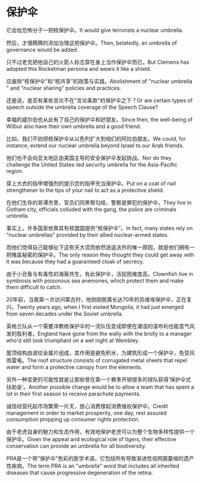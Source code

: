 # 保护伞

<p><span class="chinese">它会给恐怖分子一把核保护伞。</span><span class="english">It would give terrorists a nuclear umbrella.</span></p>

<p><span class="chinese">然后，才慢腾腾的添加治理这把保护伞。</span><span class="english">Then, belatedly, an umbrella of governance would be added.</span></p>

<p><span class="chinese">只不过老克把他自己的火箭人标志穿在身上当作保护伞而已。</span><span class="english">But Clemens has adopted this Rocketman persona and wears it like a shield.</span></p>

<p><span class="chinese">应废除“核保护伞”和“核共享”的政策与实践。</span><span class="english">Abolishment of "nuclear umbrella " and "nuclear sharing" policies and practices.</span></p>

<p><span class="chinese">还是说，是否有某些言论不在"言论条款"的保护伞之下？</span><span class="english">Or are certain types of speech outside the umbrella coverage of the Speech Clause?</span></p>

<p><span class="chinese">幸福的威尔伯也从此有了自己的保护伞和好朋友。</span><span class="english">Since then, the well-being of Wilbur also have their own umbrella and a good friend.</span></p>

<p><span class="chinese">比如，我们不妨把核保护伞从以色列扩大到咱们的阿拉伯朋友。</span><span class="english">We could, for instance, extend our nuclear umbrella beyond Israel to our Arab friends.</span></p>

<p><span class="chinese">他们也不会向亚太地区由美国主导的安全保护伞发起挑战。</span><span class="english">Nor do they challenge the United States-led security umbrella for the Asia-Pacific region.</span></p>

<p><span class="chinese">穿上大衣的指甲增强剂的提示您的指甲充当保护伞。</span><span class="english">Put on a coat of nail strengthener to the tips of your nail to act as a protective shield.</span></p>

<p><span class="chinese">在他们生存的哥谭市里，官员们同黑帮勾结，警察是罪犯的保护伞。</span><span class="english">They live in Gotham city, officials colluded with the gang, the police are criminals umbrella.</span></p>

<p><span class="chinese">事实上，许多国家依靠其有核盟国提供“核保护伞”。</span><span class="english">In fact, many states rely on “nuclear umbrellas” provided by their allied nuclear-armed states.</span></p>

<p><span class="chinese">而他们觉得自己能够扯下这弥天大谎而依然逍遥法外的唯一原因，就是他们拥有一把掩盖秘密的保护伞。</span><span class="english">The only reason they thought they could get away with it was because they had a guaranteed cloak of secrecy.</span></p>

<p><span class="chinese">由于小丑鱼与有毒性的海葵共生，有此保护伞，活捉困难度高。</span><span class="english">Clownfish live in symbiosis with poisonous sea anemones, which protect them and make them difficult to catch.</span></p>

<p><span class="chinese">20年前，当我第一次访问蒙古时，他刚刚脱离长达70年的苏维埃保护伞，正在复兴。</span><span class="english">Twenty years ago, when I first visited Mongolia, it had just emerged from seven decades under the Soviet umbrella.</span></p>

<p><span class="chinese">英格兰队从一个需要洋教练保护伞的一流队伍变成即使在潮湿的温布利也能意气风发的胜利者。</span><span class="english">England have gone from the wally with the brolly to a manager who'd still look triumphant on a wet night at Wembley.</span></p>

<p><span class="chinese">屋顶结构由波纹金属片组成，其作用是避免积水，为建筑形成一个保护伞，免受风雨雷电。</span><span class="english">The roof structure consists of corrugated metal sheets that repel water and form a protective canopy from the elements.</span></p>

<p><span class="chinese">另外一种变更的可能性就是让那些曾在第一个赛季开销很多的球队获得‘保护伞式扶助金’。</span><span class="english">Another possible change would be to allow a team that has spent a lot in their first season to receive parachute payments.</span></p>

<p><span class="chinese">诚信经营托起市场繁荣一片天，放心消费撑起消费维权保护伞。</span><span class="english">Credit management in order to market prosperity, one day, rest assured consumption propping up consumer rights protection.</span></p>

<p><span class="chinese">由于老虎自身的魅力和生态作用，有效地保护老虎可以为整个生物多样性提供一个保护伞。</span><span class="english">Given the appeal and ecological role of tigers, their effective conservation can provide an umbrella for all biodiversity.</span></p>

<p><span class="chinese">PRA是一个带“保护伞”色彩的医学术语，它包括所有导致渐进性视网膜萎缩的遗产性疾病。</span><span class="english">The term PRA is an "umbrella" word that includes all inherited diseases that cause progressive degeneration of the retina.</span></p>

